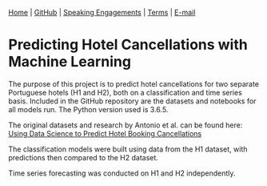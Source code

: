 [Home](https://mgcodesandstats.github.io/) |
[GitHub](https://github.com/mgcodesandstats) |
[Speaking Engagements](https://mgcodesandstats.github.io/speaking-engagements/) |
[Terms](https://mgcodesandstats.github.io/terms/) |
[E-mail](mailto:contact@michael-grogan.com)

# Predicting Hotel Cancellations with Machine Learning

The purpose of this project is to predict hotel cancellations for two separate Portuguese hotels (H1 and H2), both on a classification and time series basis. Included in the GitHub repository are the datasets and notebooks for all models run. The Python version used is 3.6.5.

The original datasets and research by Antonio et al. can be found here: [Using Data Science to Predict Hotel Booking Cancellations](https://www.researchgate.net/publication/309379684_Using_Data_Science_to_Predict_Hotel_Booking_Cancellations)

The classification models were built using data from the H1 dataset, with predictions then compared to the H2 dataset.

Time series forecasting was conducted on H1 and H2 independently.
